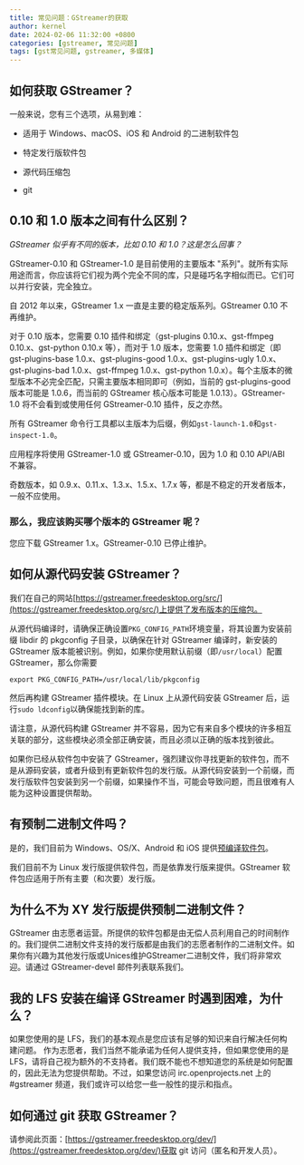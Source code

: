 ```yaml
---
title: 常见问题：GStreamer的获取
author: kernel
date: 2024-02-06 11:32:00 +0800
categories: [gstreamer, 常见问题]
tags: [gst常见问题, gstreamer, 多媒体]
---
```


## 如何获取 GStreamer？

一般来说，您有三个选项，从易到难：

-   适用于 Windows、macOS、iOS 和 Android 的二进制软件包
    
-   特定发行版软件包
    
-   源代码压缩包
    
-   git
    

## 0.10 和 1.0 版本之间有什么区别？

_GStreamer 似乎有不同的版本，比如 0.10 和 1.0？这是怎么回事？_

GStreamer-0.10 和 GStreamer-1.0 是目前使用的主要版本 "系列"。就所有实际用途而言，你应该将它们视为两个完全不同的库，只是碰巧名字相似而已。它们可以并行安装，完全独立。

自 2012 年以来，GStreamer 1.x 一直是主要的稳定版系列。GStreamer 0.10 不再维护。

对于 0.10 版本，您需要 0.10 插件和绑定（gst-plugins 0.10.x、gst-ffmpeg 0.10.x、gst-python 0.10.x 等），而对于 1.0 版本，您需要 1.0 插件和绑定（即 gst-plugins-base 1.0.x、gst-plugins-good 1.0.x、gst-plugins-ugly 1.0.x、gst-plugins-bad 1.0.x、gst-ffmpeg 1.0.x、gst-python 1.0.x）。每个主版本的微型版本不必完全匹配，只需主要版本相同即可（例如，当前的 gst-plugins-good 版本可能是 1.0.6，而当前的 GStreamer 核心版本可能是 1.0.13）。GStreamer-1.0 将不会看到或使用任何 GStreamer-0.10 插件，反之亦然。

所有 GStreamer 命令行工具都以主版本为后缀，例如`gst-launch-1.0`和`gst-inspect-1.0`。

应用程序将使用 GStreamer-1.0 或 GStreamer-0.10，因为 1.0 和 0.10 API/ABI 不兼容。

奇数版本，如 0.9.x、0.11.x、1.3.x、1.5.x、1.7.x 等，都是不稳定的开发者版本，一般不应使用。

### 那么，我应该购买哪个版本的 GStreamer 呢？

您应下载 GStreamer 1.x。GStreamer-0.10 已停止维护。

## 如何从源代码安装 GStreamer？

我们在自己的网站[https://gstreamer.freedesktop.org/src/](https://gstreamer.freedesktop.org/src/)上提供了发布版本的压缩包。

从源代码编译时，请确保正确设置`PKG_CONFIG_PATH`环境变量，将其设置为安装前缀 libdir 的 pkgconfig 子目录，以确保在针对 GStreamer 编译时，新安装的 GStreamer 版本能被识别。例如，如果你使用默认前缀（即`/usr/local`）配置 GStreamer，那么你需要

```shell
export PKG_CONFIG_PATH=/usr/local/lib/pkgconfig
```

然后再构建 GStreamer 插件模块。在 Linux 上从源代码安装 GStreamer 后，运行`sudo ldconfig`以确保能找到新的库。

请注意，从源代码构建 GStreamer 并不容易，因为它有来自多个模块的许多相互关联的部分，这些模块必须全部正确安装，而且必须以正确的版本找到彼此。

如果你已经从软件包中安装了 GStreamer，强烈建议你寻找更新的软件包，而不是从源码安装，或者升级到有更新软件包的发行版。从源代码安装到一个前缀，而发行版软件包安装到另一个前缀，如果操作不当，可能会导致问题，而且很难有人能为这种设置提供帮助。

## 有预制二进制文件吗？

是的，我们目前为 Windows、OS/X、Android 和 iOS 提供[预编译软件包](https://gstreamer.freedesktop.org/pkg/)。

我们目前不为 Linux 发行版提供软件包，而是依靠发行版来提供。GStreamer 软件包应适用于所有主要（和次要）发行版。

## 为什么不为 XY 发行版提供预制二进制文件？

GStreamer 由志愿者运营。所提供的软件包都是由无偿人员利用自己的时间制作的。我们提供二进制文件支持的发行版都是由我们的志愿者制作的二进制文件。如果你有兴趣为其他发行版或Unices维护GStreamer二进制文件，我们将非常欢迎。请通过 GStreamer-devel 邮件列表联系我们。

## 我的 LFS 安装在编译 GStreamer 时遇到困难，为什么？

如果您使用的是 LFS，我们的基本观点是您应该有足够的知识来自行解决任何构建问题。 作为志愿者，我们当然不能承诺为任何人提供支持，但如果您使用的是 LFS，请将自己视为额外的不支持者。我们既不能也不想知道您的系统是如何配置的，因此无法为您提供帮助。不过，如果您访问 irc.openprojects.net 上的 #gstreamer 频道，我们或许可以给您一些一般性的提示和指点。

## 如何通过 git 获取 GStreamer？

请参阅此页面：[https://gstreamer.freedesktop.org/dev/](https://gstreamer.freedesktop.org/dev/)获取 git 访问（匿名和开发人员）。
